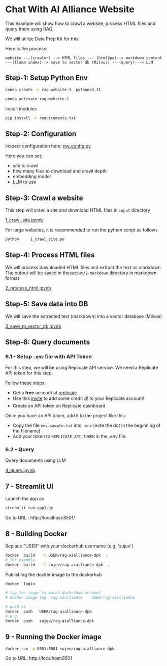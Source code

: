# Chat With AI Alliance Website

This example will show how to crawl a website, process HTML files and query them using RAG.

We will utilize Data Prep Kit for this.

Here is the process:

`website ---(crawler) --> HTML files --- (html2pq)--> markdown content ---(llama-index)--> save to vector db (Milvus) ---(query)---> LLM`

## Step-1: Setup Python Env

```bash
conda create -n rag-website-1  python=3.11

conda activate rag-website-1
```

Install modules

```bash
pip install -r requirements.txt 
```


## Step-2: Configuration

Inspect configuration here: [my_config.py](my_config.py)

Here you can set:

- site to crawl
- how many files to download and crawl depth
- embedding model
- LLM to use

## Step-3: Crawl a website

This step will crawl a site and download HTML files in `input` directory

[1_crawl_site.ipynb](1_crawl_site.ipynb)

For large websites, it is recommended to run the python script as follows

```bash
python     1_crawl_site.py
```


## Step-4: Process HTML files

We will process downloaded HTML files and extract the text as markdown.  The output will be saved in the`output/2-markdown` directory in markdown format

[2_process_html.ipynb](2_process_html.ipynb)

## Step-5: Save data into DB

We will save the extracted text (markdown) into a vector database (Milvus)

[3_save_to_vector_db.ipynb](3_save_to_vector_db.ipynb)

## Step-6: Query documents

### 6.1 - Setup `.env` file with API Token

For this step, we will be using Replicate API service.  We need a Replicate API token for this step.

Follow these steps:

- Get a **free** account at [replicate](https://replicate.com/home)
- Use this [invite](https://replicate.com/invites/a8717bfe-2f3d-4a52-88ed-1356231cdf03) to add some credit  💰  to your Replicate account!
- Create an API token on Replicate dashboard

Once you have an API token, add it to the project like this:

- Copy the file `env.sample.txt` into `.env`  (note the dot in the beginning of the filename)
- Add your token to `REPLICATE_API_TOKEN` in the .env file.

### 6.2 - Query

Query documents using LLM

[4_query.ipynb](4_query.ipynb)

## 7 - Streamlit UI

Launch the app as

```bash
streamlit run app1.py
```

Go to URL : http://localhost:8501/

## 8 - Building Docker

Replace "USER" with your dockerhub username (e.g. 'sujee')

```bash
docker  build   -t USER/rag-aialliance-dpk  .
# for example
docker  build   -t sujee/rag-aialliance-dpk  .
```

Publishing the docker image to the dockerhub

```bash
docker  login 

# tag the image to match dockerhub account
# docker image tag  rag-aialliance    USER/rag-aialliance

# push it
docker  push   USER/rag-aialliance-dpk
# e.g.
docker  push   sujee/rag-aialliance-dpk
```

## 9 - Running the Docker image

```bash
docker run -p 8501:8501 sujee/rag-aialliance-dpk
```

Go to URL:  http://localhost:8501
